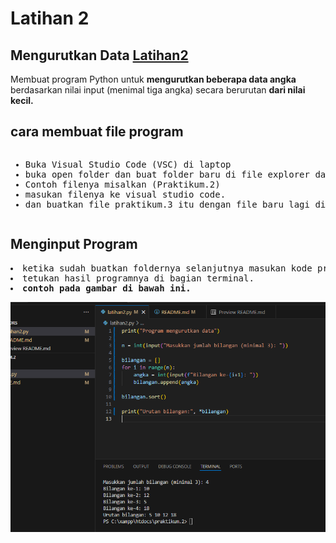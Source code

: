 # Latihan 2 
## Mengurutkan Data <a href="https://github.com/GussalehRmb/Latihan.2/blob/main/latihan2.py">Latihan2</a>
Membuat program Python untuk <b>mengurutkan beberapa data angka</b> berdasarkan nilai input (menimal tiga angka) secara berurutan <b>dari nilai kecil.</b>

## cara membuat file program 
<pre><ul><li>Buka Visual Studio Code (VSC) di laptop
<li>buka open folder dan buat folder baru di file explorer dan mau masukin foldernya di bagian file mana.
<li>Contoh filenya misalkan (Praktikum.2)
<li>masukan filenya ke visual studio code.
<li>dan buatkan file praktikum.3 itu dengan file baru lagi dibawahnya, dengan menekan folder/file baru di bagian kanan menu praktikum.3.</pre>

## Menginput Program
<pre><li>ketika sudah buatkan foldernya selanjutnya masukan kode program pythonnya dan jalankan programnya.
<li>tetukan hasil programnya di bagian terminal.
<li><b>contoh pada gambar di bawah ini.</pre>
![alt text](ss/image.png)